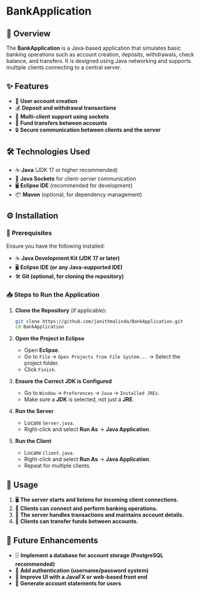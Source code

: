 # BankApplication 

## 🚀 Overview
The **BankApplication** is a Java-based application that simulates basic banking operations such as account creation, deposits, withdrawals, check balance, and transfers. It is designed using Java networking and supports multiple clients connecting to a central server.

## ✨ Features
- 🏦 **User account creation**
- 💰 **Deposit and withdrawal transactions**
- 🔄 **Multi-client support using sockets**
- 🔄 **Fund transfers between accounts**
- 🔒 **Secure communication between clients and the server**

## 🛠 Technologies Used
- ☕ **Java** (JDK 17 or higher recommended)
- 🔗 **Java Sockets** for client-server communication
- 🖥 **Eclipse IDE** (recommended for development)
- 📦 **Maven** (optional, for dependency management)

## ⚙️ Installation
### 📌 Prerequisites
Ensure you have the following installed:
- ☕ **Java Development Kit (JDK 17 or later)**
- 🖥 **Eclipse IDE (or any Java-supported IDE)**
- 🛠 **Git (optional, for cloning the repository)**

### 📥 Steps to Run the Application
1. **Clone the Repository** (if applicable):
   ```sh
   git clone https://github.com/janithmalinda/BankApplication.git
   cd BankApplication
   ```

2. **Open the Project in Eclipse**
   - Open **Eclipse**.
   - Go to `File` → `Open Projects from File System...` → Select the project folder.
   - Click `Finish`.

3. **Ensure the Correct JDK is Configured**
   - Go to `Window` → `Preferences` → `Java` → `Installed JREs`.
   - Make sure a **JDK** is selected, not just a **JRE**.

4. **Run the Server**
   - Locate `Server.java`.
   - Right-click and select **Run As** → **Java Application**.

5. **Run the Client**
   - Locate `Client.java`.
   - Right-click and select **Run As** → **Java Application**.
   - Repeat for multiple clients.

## 📌 Usage
1. 🖥 **The server starts and listens for incoming client connections.**
2. 👤 **Clients can connect and perform banking operations.**
3. 🔄 **The server handles transactions and maintains account details.**
4. 🔄 **Clients can transfer funds between accounts.**

## 🔮 Future Enhancements
- 🗄 **Implement a database for account storage (PostgreSQL recommended)**
- 🔐 **Add authentication (username/password system)**
- 🎨 **Improve UI with a JavaFX or web-based front end**
- 📜 **Generate account statements for users**




